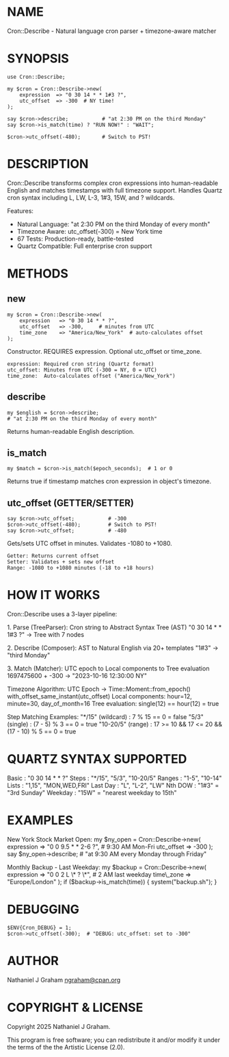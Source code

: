 # NAME

Cron::Describe - Natural language cron parser + timezone-aware matcher

# SYNOPSIS

    use Cron::Describe;

    my $cron = Cron::Describe->new(
        expression  => "0 30 14 * * 1#3 ?",
        utc_offset  => -300  # NY time!
    );

    say $cron->describe;           # "at 2:30 PM on the third Monday"
    say $cron->is_match(time) ? "RUN NOW!" : "WAIT";

    $cron->utc_offset(-480);       # Switch to PST!

# DESCRIPTION

Cron::Describe transforms complex cron expressions into human-readable English
and matches timestamps with full timezone support. Handles Quartz cron syntax
including L, LW, L-3, 1#3, 15W, and ? wildcards.

Features:
  - Natural Language: "at 2:30 PM on the third Monday of every month"
  - Timezone Aware: utc\_offset(-300) = New York time
  - 67 Tests: Production-ready, battle-tested
  - Quartz Compatible: Full enterprise cron support

# METHODS

## new

    my $cron = Cron::Describe->new(
        expression   => "0 30 14 * * ?",
        utc_offset   => -300,     # minutes from UTC
        time_zone    => "America/New_York"  # auto-calculates offset
    );

Constructor. REQUIRES expression. Optional utc\_offset or time\_zone.

    expression: Required cron string (Quartz format)
    utc_offset: Minutes from UTC (-300 = NY, 0 = UTC)
    time_zone:  Auto-calculates offset ("America/New_York")

## describe

    my $english = $cron->describe;
    # "at 2:30 PM on the third Monday of every month"

Returns human-readable English description.

## is\_match

    my $match = $cron->is_match($epoch_seconds);  # 1 or 0

Returns true if timestamp matches cron expression in object's timezone.

## utc\_offset (GETTER/SETTER)

    say $cron->utc_offset;           # -300
    $cron->utc_offset(-480);         # Switch to PST!
    say $cron->utc_offset;           # -480

Gets/sets UTC offset in minutes. Validates -1080 to +1080.

    Getter: Returns current offset
    Setter: Validates + sets new offset
    Range: -1080 to +1080 minutes (-18 to +18 hours)

# HOW IT WORKS

Cron::Describe uses a 3-layer pipeline:

1\. Parse (TreeParser): Cron string to Abstract Syntax Tree (AST)
   "0 30 14 \* \* 1#3 ?" -> Tree with 7 nodes

2\. Describe (Composer): AST to Natural English via 20+ templates
   "1#3" -> "third Monday"

3\. Match (Matcher): UTC epoch to Local components to Tree evaluation
   1697475600 + -300 -> "2023-10-16 12:30:00 NY"

Timezone Algorithm:
  UTC Epoch -> Time::Moment::from\_epoch()
  with\_offset\_same\_instant(utc\_offset)
  Local components: hour=12, minute=30, day\_of\_month=16
  Tree evaluation: single(12) == hour(12) = true

Step Matching Examples:
  "\*/15" (wildcard) : 7 % 15 == 0 = false
  "5/3"  (single)   : (7 - 5) % 3 == 0 = true
  "10-20/5" (range) : 17 >= 10 && 17 <= 20 && (17 - 10) % 5 == 0 = true

# QUARTZ SYNTAX SUPPORTED

Basic     : "0 30 14 \* \* ?"
Steps     : "\*/15", "5/3", "10-20/5"
Ranges    : "1-5", "10-14"
Lists     : "1,15", "MON,WED,FRI"
Last Day  : "L", "L-2", "LW"
Nth DOW   : "1#3" = "3rd Sunday"
Weekday   : "15W" = "nearest weekday to 15th"

# EXAMPLES

New York Stock Market Open:
  my $ny\_open = Cron::Describe->new(
      expression => "0 0 9.5 \* \* 2-6 ?",  # 9:30 AM Mon-Fri
      utc\_offset => -300
  );
  say $ny\_open->describe;  # "at 9:30 AM every Monday through Friday"

Monthly Backup - Last Weekday:
  my $backup = Cron::Describe->new(
      expression => "0 0 2 L \* ? \*",  # 2 AM last weekday
      time\_zone  => "Europe/London"
  );
  if ($backup->is\_match(time)) {
      system("backup.sh");
  }

# DEBUGGING

    $ENV{Cron_DEBUG} = 1;
    $cron->utc_offset(-300);  # "DEBUG: utc_offset: set to -300"

# AUTHOR

Nathaniel J Graham <ngraham@cpan.org>

# COPYRIGHT & LICENSE

Copyright 2025 Nathaniel J Graham.

This program is free software; you can redistribute it and/or modify it
under the terms of the the Artistic License (2.0).
